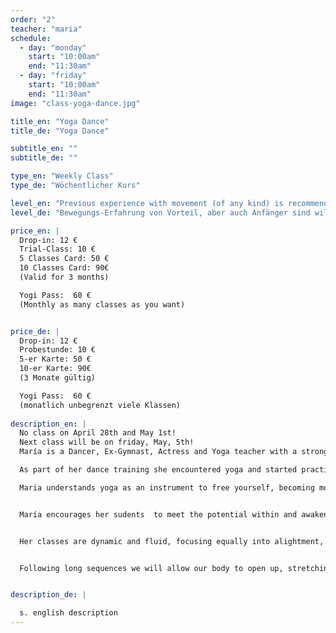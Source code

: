 ```yaml
---
order: "2"
teacher: "maria"
schedule:
  - day: "monday"
    start: "10:00am"
    end: "11:30am"
  - day: "friday"
    start: "10:00am"
    end: "11:30am"
image: "class-yoga-dance.jpg"

title_en: "Yoga Dance"
title_de: "Yoga Dance"

subtitle_en: ""
subtitle_de: ""

type_en: "Weekly Class"
type_de: "Wöchentlicher Kurs"

level_en: "Previous experience with movement (of any kind) is recommended, but  also suitable for commited beginers"
level_de: "Bewegungs-Erfahrung von Vorteil, aber auch Anfänger sind willkommen"

price_en: |
  Drop-in: 12 €  
  Trial-Class: 10 €  
  5 Classes Card: 50 €  
  10 Classes Card: 90€  
  (Valid for 3 months)

  Yogi Pass:  60 €  
  (Monthly as many classes as you want)


price_de: |
  Drop-in: 12 €  
  Probestunde: 10 €  
  5-er Karte: 50 €  
  10-er Karte: 90€  
  (3 Monate gültig)

  Yogi Pass:  60 €  
  (monatlich unbegrenzt viele Klassen)
  
description_en: |
  No class on April 28th and May 1st!
  Next class will be on friday, May, 5th!
  María is a Dancer, Ex-Gymnast, Actress and Yoga teacher with a strong artistic passion. She followed artistic Gymnastics passionately for ten years competing on high level; concerned abuot her health at a joung age, her parents proposed a more balanced practice and so reluctantly she became an athlete competing in Velocity, Pole and Long Jump. In university she studied Theater Arts, where her big passion for movement and art guided her to Dance and to joining the professional company of Physical Theater and Dance “Rabos de Lagartija”. She later joined the “Dance Intensive Program” at Tanzfabrik Berlin where she trained in Contemporary dance, GaGa, Flying Low, Release, Balley, Improvisation, Movement Research and Instant Composition. At the moment she works in her own projects and teaches yoga, creative writing, and the series of Workshops "The Poetry of the Body - Dance/ActionTheatre/Improvisation"

  As part of her dance training she encountered yoga and started practicing it with her teacher Ana Fernández (Yin-Yang Yoga – Taoist Yoga – Ashtanga Yoga). Immediately she felt connected to the treasure within the practice and philosophy; This built the passion to embrace the practice of Ashtanga Yoga (Sri. K. Pathabi Jois) as part of her life and began the journey of diving deep within. She received her YOGA certification from Yogi Sivadas founder of “Kailash Tribal School”  in Jan. 2016.

  Maria understands yoga as an instrument to free yourself, becoming more open and brave to be able to live lead by the spirit; the dissolvement of tension patterns and being stuck inside leads to a more flexible/open/accesible body wich  further extrapolates into flexible mind and allows the spirit to unfold and rise up, so it can guide you. 


  María encourages her sudents  to meet the potential within and awaken the hidden forces, encountering and going beyond limits. Expanding and opening, uncovering and softening the body in order to meet freedom, emancipation and liberation of ourselves. Honouring our temple, honouring the one who carry´s the soul. Our body.


  Her classes are dynamic and fluid, focusing equally into alightment, precisement, expansion, flow, strenght, flexibility, sensitivity and grace.  You will work in opening the body, guiding attention at will to expand the surface, conecting to our sensitivity, flowing from one posture to another, looking to the places in between.  We will put accurate attention into the change from posture to posture (vinyasa), considering the postures the steps of a choreography we are dancing. 


  Following long sequences we will allow our body to open up, stretching the muscles and tendoms, calming down the system, while keeping ourselves active and ready, moving with the precision of a wild cat that´s ready to hunt, and keeping the inner peace of a whale. The practice considers the Yin and the Yang, the masculine and the feminine energy that we all carry within; allowing the students to experience the guidance of both energies in a non-stop physical journey.  Savasana will serve us in the end, to let the practice affect us.  Influenced by the styles of Ashtanga Vinyasa, Yin-Yang Yoga and her experience in Gymnastics and Dance.


description_de: |

  s. english description
---
```

